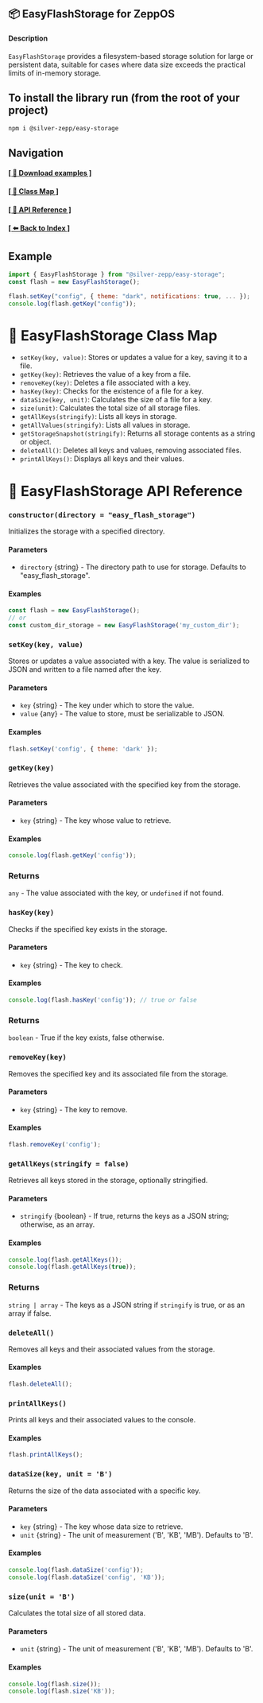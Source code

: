 ## 📦 EasyFlashStorage for ZeppOS

#### Description
`EasyFlashStorage` provides a filesystem-based storage solution for large or persistent data, suitable for cases where data size exceeds the practical limits of in-memory storage.

## To install the library run (from the root of your project)
`npm i @silver-zepp/easy-storage`

## Navigation
#### [[ 📁 Download examples ]](../example-apps/) 
#### [[ 📐 Class Map ]](#map)
#### [[ 📝 API Reference ]](#apireference)
#### [[ ⬅️ Back to Index ]](../README.md)

## Example
```js
import { EasyFlashStorage } from "@silver-zepp/easy-storage";
const flash = new EasyFlashStorage();

flash.setKey("config", { theme: "dark", notifications: true, ... });
console.log(flash.getKey("config"));
```

# 📐 EasyFlashStorage Class Map  <a id="map"></a>
- `setKey(key, value)`: Stores or updates a value for a key, saving it to a file.
- `getKey(key)`: Retrieves the value of a key from a file.
- `removeKey(key)`: Deletes a file associated with a key.
- `hasKey(key)`: Checks for the existence of a file for a key.
- `dataSize(key, unit)`: Calculates the size of a file for a key.
- `size(unit)`: Calculates the total size of all storage files.
- `getAllKeys(stringify)`: Lists all keys in storage.
- `getAllValues(stringify)`: Lists all values in storage.
- `getStorageSnapshot(stringify)`: Returns all storage contents as a string or object.
- `deleteAll()`: Deletes all keys and values, removing associated files.
- `printAllKeys()`: Displays all keys and their values.

# 📝 EasyFlashStorage API Reference  <a id="apireference"></a>
### `constructor(directory = "easy_flash_storage")`

Initializes the storage with a specified directory.

#### Parameters
- `directory` {string} - The directory path to use for storage. Defaults to "easy_flash_storage".

#### Examples
```js
const flash = new EasyFlashStorage();
// or
const custom_dir_storage = new EasyFlashStorage('my_custom_dir');
```

### `setKey(key, value)`
Stores or updates a value associated with a key. The value is serialized to JSON and written to a file named after the key.

#### Parameters
- `key` {string} - The key under which to store the value.
- `value` {any} - The value to store, must be serializable to JSON.

#### Examples
```js
flash.setKey('config', { theme: 'dark' });
```

### `getKey(key)`
Retrieves the value associated with the specified key from the storage.

#### Parameters
- `key` {string} - The key whose value to retrieve.

#### Examples
```js
console.log(flash.getKey('config'));
```

### Returns
`any` - The value associated with the key, or `undefined` if not found.

### `hasKey(key)`
Checks if the specified key exists in the storage.

#### Parameters
- `key` {string} - The key to check.

#### Examples
```js
console.log(flash.hasKey('config')); // true or false
```

### Returns
`boolean` - True if the key exists, false otherwise.

### `removeKey(key)`
Removes the specified key and its associated file from the storage.

#### Parameters
- `key` {string} - The key to remove.

#### Examples
```js
flash.removeKey('config');
```

### `getAllKeys(stringify = false)`
Retrieves all keys stored in the storage, optionally stringified.

#### Parameters
- `stringify` {boolean} - If true, returns the keys as a JSON string; otherwise, as an array.

#### Examples
```js
console.log(flash.getAllKeys());
console.log(flash.getAllKeys(true));
```

### Returns
`string | array` - The keys as a JSON string if `stringify` is true, or as an array if false.

### `deleteAll()`
Removes all keys and their associated values from the storage.

#### Examples
```js
flash.deleteAll();
```

### `printAllKeys()`
Prints all keys and their associated values to the console.

#### Examples
```js
flash.printAllKeys();
```

### `dataSize(key, unit = 'B')`
Returns the size of the data associated with a specific key.

#### Parameters
- `key` {string} - The key whose data size to retrieve.
- `unit` {string} - The unit of measurement ('B', 'KB', 'MB'). Defaults to 'B'.

#### Examples
```js
console.log(flash.dataSize('config'));
console.log(flash.dataSize('config', 'KB'));
```

### `size(unit = 'B')`
Calculates the total size of all stored data.

#### Parameters
- `unit` {string} - The unit of measurement ('B', 'KB', 'MB'). Defaults to 'B'.

#### Examples
```js
console.log(flash.size());
console.log(flash.size('KB'));
```